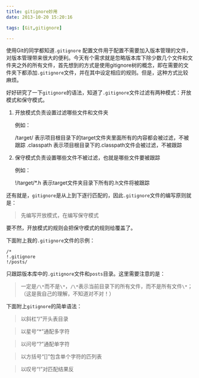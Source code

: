 ```yaml
---
title: gitignore妙用
date: 2013-10-20 15:20:16

tags: [Git,gitignore]

---
```


使用Git的同学都知道`.gitignore` 配置文件用于配置不需要加入版本管理的文件，对版本管理带来很大的便利。今天有个需求就是忽略版本库下除少数几个文件和文件夹之外的所有文件，首先想到的方式是使用gitignore树的概念，即在需要的文件夹下都添加`.gitignore`文件，并在其中设定相应的规则。但是，这种方式比较麻烦。

好好研究了一下`gitignore`的语法，知道了`.gitignore`文件过滤有两种模式：开放模式和保守模式。

1. 开放模式负责设置过滤哪些文件和文件夹

    例如： 
    
    /target/ 表示项目根目录下的target文件夹里面所有的内容都会被过滤，不被跟踪
    .classpath 表示项目根目录下的.classpath文件会被过滤，不被跟踪
 
2. 保守模式负责设置哪些文件不被过滤，也就是哪些文件要被跟踪

    例如：

    !/target/*.h 表示target文件夹目录下所有的.h文件将被跟踪
  

还有就是，`gitignore`是从上到下逐行匹配的，因此`.gitignore`文件的编写原则就是：

> 先编写开放模式，在编写保守模式

要不然，开放模式的规则会把保守模式的规则给覆盖了。

下面附上我的`.gitignore`文件的示例：

```
/*
!.gitignore
!/posts/
```

只跟踪版本库中的`.gitignore`文件和`posts`目录。这里需要注意的是：

> 一定是`/\*`而不是`\*`，`/\*`表示当前目录下的所有文件，而不是所有文件`\*`；（这是我自己的理解，不知道对不对！）

下面附上`gitignore`的简单语法：

> 以斜杠“/”开头表目录

> 以星号“*”通配多字符

> 以问号“?”通配单字符

> 以方括号“[]”包含单个字符的匹列表

> 以叹号“!”对匹配结果反


